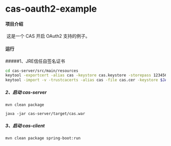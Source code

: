 # cas-oauth2-example

#### 项目介绍

​	这是一个 CAS 开启 OAuth2 支持的例子。

#### 运行

#####1、JRE信任自签名证书
```bash
cd cas-server/src/main/resources
keytool -exportcert -alias cas -keystore cas.keystore -storepass 123456 -rfc -file ./cas.cer
keytool -import -v -trustcacerts -alias cas -file cas.cer -keystore $JAVA_HOME/jre/lib/security/cacerts -keypass 123456 -storepass changeit
```
##### 2、启动 cas-server

`mvn clean package`

`java -jar cas-server/target/cas.war`

##### 3、启动 cas-client

`mvn clean package spring-boot:run`

